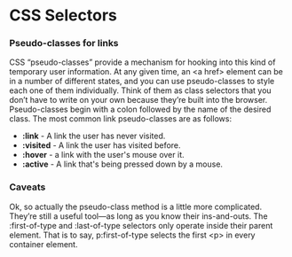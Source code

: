 # CSS Selectors

### Pseudo-classes for links

CSS “pseudo-classes” provide a mechanism for hooking into this kind of temporary user information. At any given time, an &lt;a href&gt; element can be in a number of different states, and you can use pseudo-classes to style each one of them individually. Think of them as class selectors that you don’t have to write on your own because they’re built into the browser.
<br/>
Pseudo-classes begin with a colon followed by the name of the desired class. The most common link pseudo-classes are as follows:

- **:link** - A link the user has never visited.
- **:visited** - A link the user has visited before.
- **:hover** - a link with the user's mouse over it.
- **:active** - A link that's being pressed down by a mouse.

### Caveats

Ok, so actually the pseudo-class method is a little more complicated. They’re still a useful tool—as long as you know their ins-and-outs. The :first-of-type and :last-of-type selectors only operate inside their parent element. That is to say, p:first-of-type selects the first &lt;p&gt; in every container element.